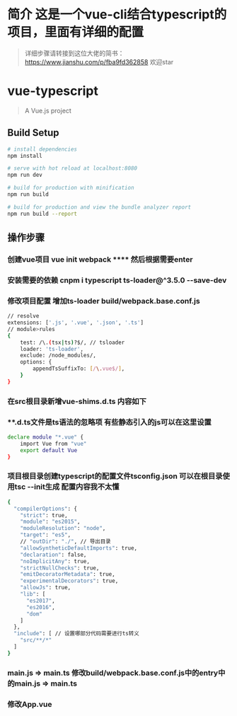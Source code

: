 # 简介 这是一个vue-cli结合typescript的项目，里面有详细的配置

>详细步骤请转接到这位大佬的简书：https://www.jianshu.com/p/fba9fd362858 欢迎star 

# vue-typescript

> A Vue.js project

## Build Setup

``` bash
# install dependencies
npm install

# serve with hot reload at localhost:8080
npm run dev

# build for production with minification
npm run build

# build for production and view the bundle analyzer report
npm run build --report
```
## 操作步骤
### 创建vue项目 vue init webpack **** 然后根据需要enter
### 安装需要的依赖 cnpm i typescript ts-loader@^3.5.0 --save-dev
### 修改项目配置 增加ts-loader build/webpack.base.conf.js
``` bash
// resolve
extensions: ['.js', '.vue', '.json', '.ts']
// module>rules
{
    test: /\.(tsx|ts)?$/, // tsloader
    loader: 'ts-loader',
    exclude: /node_modules/,
    options: {
        appendTsSuffixTo: [/\.vue$/],
    }
}
```
### 在src根目录新增vue-shims.d.ts 内容如下
### **.d.ts文件是ts语法的忽略项 有些静态引入的js可以在这里设置
``` bash
declare module "*.vue" {
    import Vue from "vue"
    export default Vue
}
```
### 项目根目录创建typescript的配置文件tsconfig.json 可以在根目录使用tsc --init生成 配置内容我不太懂
``` bash
{
  "compilerOptions": {
    "strict": true,
    "module": "es2015",
    "moduleResolution": "node",
    "target": "es5",
    // "outDir": "./", // 导出目录
    "allowSyntheticDefaultImports": true,
    "declaration": false,
    "noImplicitAny": true,
    "strictNullChecks": true,
    "emitDecoratorMetadata": true,
    "experimentalDecorators": true,
    "allowJs": true,
    "lib": [
      "es2017",
      "es2016",
      "dom"
    ]
  },
  "include": [ // 设置哪部分代码需要进行ts转义
    "src/**/*"
  ]
}

```
### main.js => main.ts 修改build/webpack.base.conf.js中的entry中的main.js => main.ts
### 修改App.vue <script lang="ts">
### 修改main.ts中App组件的引入带上.vue
### 安装vue官方推荐插件 vue-class-component cnpm i vue-class-component --save
### 项目根目录增加一个postcss.config.js文件 ts默认不支持css样式引入 需要这个文件
``` bash
module.exports = {
    plugins: {
        'autoprefixer': {
            browsers: 'last 5 version'
        }
    }
}
```
### 修改vue文件 详见HelloWord.vue
``` bash
<script lang="ts">
import Vue from "vue";
import Component from "vue-class-component";  // vue推出的一种转为typescript的依赖
// @Component 修饰符注明了此类为一个 Vue 组件 装饰器
import newTitle from "./newTitle.vue";
@Component({
    // name props watch components
    name: "hello",
    components: {
        newTitle
    }
})
export default class Hello extends Vue {
  // 变量 方法 生命周期 计算属性
}
<script>
```
    
## 变量声明

### javascript

``` bash

# 定义变量
var(let) nowDate = new Date();

# 变量赋值 可以任意赋值
nowDate = 1  //正确

# 如果变量是dom元素
let dom = document.querySelector(".hello .el-table__body-wrapper");

# 声明方法
function eat(type){
    return type+'meat'
}

```

### typescript

``` bash

# 定义变量
var(let) nowDate:date = new Date();

# 变量赋值 只能赋值定义的类型数据
nowDate = 1 //错误
nowDate = new Date('2020-01-01') //正确

# 如果变量是dom元素 需要定义为any类型
let dom: any = document.querySelector(".hello .el-table__body-wrapper");

# 声明方法 需要定义入参及返回值的类型，如果没有返回值类型就是void
function eat(type:string):string{
    return type+'meat'
}

```

### typescript的各种数据类型

#### 布尔类型 (boolean)

#### 数值类型 (number)

#### 字符串类型 (string)

#### JavaScript里的各种类型等等……

#### typescript声明类型需要小写 声明数组类型要大写

#### 元组类型 (tuple) 数组的一种 可以设置多种类型的数组

``` bash 
let flag: boolean = true;  // typescript 声明变量需要定义类型 且类型不能改变
flag = false  // 正确
// falg = 1  // 错误
let a: number = 123;
a = 123.2
let str: string = "this is ts"
str = "yes,it is ts"
```
#### 数组类型
``` bash
let arr: Array<number> = [1, 2, 3]  // 定义变量需要指定类型
let arr1: Array<number | string> = [1, 2, 3, "3"] // 可以指定多个类型
let arr2: string[] = ["1", "2"] // 另一种方式定义类型
```

#### 元组类型（数组一种）
``` bash
let arr3: [string, number, boolean] = ["1", 2, true] // 可以指定数组中每个值的类型
```

#### 枚举类型 主要用于定义标识符
``` bash
enum Flag { success = 1, error = -1 }
let f = Flag.success;
let l = Flag.error;
enum Color { red, blue, orange } // 没有赋值默认为索引值 如果其中有一个为数字的话 后面的元素在他基础上递增
let clr = Color.blue;
```

#### 任意类型any undefined null never
``` bash
let numAny: any = 1; // 任意类型可以随意赋值 主要用于获取dom节点
numAny = "2"
// let oBox: any = document.getElementById("box");
// oBox.style.color = "red"
// let num1: number
// console.log(num1) // 报错
let num1: undefined | number | null
// console.log(num1) // 正确
```

#### void 类型 没有任何类型 一般用于方法没有返回值
``` bash
function run(): void {
}
function eat(animal: string): string { // 方法需要定义返回值类型 如果没有就是void 入参也要定义类型
  return animal + " eat meat"
}
```
#### never 类型 表示从不会出现的值
``` bash
let aa: never; // 其他类型 基本用不上
// aa = 1; // 错误
aa = (() => {
  throw new Error("错误") //抛出一个异常
})()
```

#### ts中的函数 ts中方法传参的类型需要指定
#### 见上方 run 方法和 eat 方法  ts定义函数与es5基本相同 但需要指定入参及返回值类型
#### 匿名函数定义方式
``` bash
let run1 = function (type: string, toy: string): void {
}
run1("cat", "ball")
```

#### 方法可选参数 ? 可选 可以不用传指定参数
``` bash
let run2 = function (type: string, toy?: string): void {
}
run2("cat")
```

#### 默认参数 如果有默认参数 默认参数可以不用写
``` bash
let getInfo = function (name: string, age: number = 20) {
}
getInfo("老王")
```

#### 剩余参数 三点运算符 接收形参传过来的值 如果前面有形参 有几个就对应入参的几个 其他的放在数组中
``` bash
function sum(str: string, ...num: number[]): string {
  let sum: number = 0
  for (let i: number = 0; i < num.length; i++) {
    sum += num[i]
  }
  return str + sum
}

```
#### 函数重载 两个或者两个以上重名函数 但参数不一样 这时会出现函数重载的情况
#### ts实现类似java的变成的写法 用于限定入参
#### ts中的重载 参数不一样
``` bash
function run3(name: string): string;
function run3(age: number): number;
function run3(str: any): any {
  if (typeof str == "string") {
    return str
  } else {
    return str
  }
};
```

#### ts重载 参数一样
``` bash
function run4(name: string): string;
function run4(name: string, age: number): string;
function run4(name: any, age?: any): any {
  if (age) {
  } else {
  }
};
run4("王小二")
run4("王小二", 18)
// run4(111,222) // 错误写法
```

#### ts中的类
``` bash
class Person {
  name: string   // 前面省略public关键词
  constructor(name: string) {  // 构造函数 实例化时触发的方法 实例化时的入参
    this.name = name;
  }
  getName(): string {
    return this.name;
  }
  setName(name: string): void {
    this.name = name
  }
  run(): void {
  }
}

let p = new Person("张三")
```

#### ts中的继承  extends super关键字 ts中父类方法与子类方法一致 子类可拓展自己方法
#### ts类里的修饰符 三种修饰符
#### public  共有的 类里面 子类 类外面都可访问 默认为public
#### protected  保护类型 在类和子类中可以访问 类外部不能访问
#### private  私有类型 只能在类里可以访问 不能在子类或者类外访问

``` bash
class Person1 {
  protected name: string // 保护类型 不能再外部访问
  constructor(name: string) {
    this.name = name;
  }
  public eat(): string {  // 共有类型 可以在任何地方访问
    return this.run();
  }
  private run(): string { // 私有类型 只能在此类中使用
    return `${this.name}在运动`
  }
}

class Student extends Person1 { // extends 和 super初始化父类属性和方法
  constructor(name: string) {
    super(name);
  }
  study(): void {
  }
  // run(): string {
  //   return `${this.name}没在运动` // 若父类与子类有相同方法 会执行子类方法
  // }
}
let pa = new Person1("老李")
let p1 = new Student("李四")
// p1.study()
```

#### ts中的类  静态方法 静态方法想要访问属性需要将变量定义为静态属性
``` bash
class Person2 {
  name: string
  static age: number = 20 // 静态属性
  constructor(name: string) {
    this.name = name;
  }
  run(): void {
  }
  work(): void {
  }
  static print(): void {
  }
}
let p2 = new Person2("小赵")
```

#### 多态 父类定义一个方法不去实现 让他的子类去实现 每一个子类有不同的表现
#### 多态也是继承的一种表现 属于继承
``` bash
class Animal {
  name: string
  constructor(name: string) {
    this.name = name
  }
  eat(): void {
  }
}
class Dog extends Animal {  // 子类1
  constructor(name: string) {
    super(name)
  }
  eat(): string {  // 重写父类的方法
    return this.name + "吃肉"
  }
}
class Cat extends Animal {   // 子类2
  constructor(name: string) {
    super(name)
  }
  eat(): string {  // 重写父类的方法
    return this.name + "吃老鼠"
  }
}
```

#### 抽象方法 只能放在抽象类中 不能被直接实例化
#### 抽象类和抽象方法定义标准  例 Animal 要求子类必须包含 eat 方法
#### 父类不包含抽象类的实现 具体在子类中实现

``` bash
abstract class Animal1 {
  name: string
  constructor(name: string) {
    this.name = name;
  }
  abstract eat(): any;
}
class Dog1 extends Animal1 {
  // 抽象类子类必须实现抽象类中的抽象方法
  constructor(name: string) {
    super(name)
  }
  eat() {
    return `${this.name}吃肉`
  }
}
class Cat1 extends Animal1 {
  constructor(name: string) {
    super(name)
  }
  eat() {
    return `${this.name}吃老鼠`
  }
}
// let dog1 = new Dog1("小黑")
let cat1 = new Cat1("小黄")
```

#### ts中的接口 接口是一种程序规范 对属性、函数、类的行为进行约束
``` bash
function printLabel(label: string): void { // 约束传入参数必须是一个并且为字符串类型
}
```
#### 对传入参数json的约束
``` bash
function printLabel1(labelInfo: { label: string }): void { // 约束传入参数必须是对象 对象内必须有leabel字符串
}
printLabel1({ label: "11111" })
```

#### 属性接口 对方法入参批量约束 限制入参的格式
``` bash
interface FullName {
  firstName: string;
  lastName: string;
  age?: number; // 可选属性 可以不传
}
function outName(fullName: FullName): void { // 要求传入对象 必须有firstName lastName 且必须为string类型
}
function cnStrudnt(fullName: FullName): void {
}
outName({ firstName: "布鲁斯", lastName: "李" })
cnStrudnt({ firstName: "王", lastName: "小二" })
```

#### ts封装ajax  不支持ie6
``` bash
interface Config {
  type: string;
  url: string;
  data?: string;
  dataType: string;
}
function ajax(config: Config) {
  let xhr = new XMLHttpRequest();
  xhr.open(config.type, config.url, true);
  xhr.send(config.data);
  xhr.onreadystatechange = function () {
    if (xhr.readyState == 4 && xhr.status == 200) {
      if (config.dataType == "json") {
      } else {
      }

    }
  }
}
ajax({
  type: "get",
  url: "http://a.itying.com/api/productlist", // url接口
  data: "",
  dataType: "json"
})
```

#### 函数类型接口 对方法传入参数及返回值进行约束
#### 加密的函数类型接口
``` bash
interface encrypt {
  (key: string, value: string): string; // 声明入参为 key 和 value 的字符串 返回值为字符串的约束
}
let md5: encrypt = function (key: string, value: string): string { // 必须有key value且为字符串 返回值必须为字符串
  return `${key}${value}`
}
let sha1: encrypt = function (key: string, value: string): string {
  return `${value}${key}`
}
```

#### 可索引接口 对数组对象的约束 不常用
``` bash
// let arr4: number[] = [1, 2, 3]
// let arr5: Array<number> = [1, 2, 3]
interface UserArr {
  [index: number]: number
}
interface UserObj {
  [index: string]: number | string
}
let arr4: UserArr = [1, 2, 3] // 数组约束
let obj: UserObj = { name: "王", age: 20 } // 对象约束
```

#### 类类型接口 对类的约束 和抽象类相似
``` bash
interface DongWu {
  name: string; // 属性
  eat(str: string): void; // 方法 必须有 但是可以不用写入参
}

class Dog2 implements DongWu {
  name: string;
  constructor(name: string) {
    this.name = name;
  }
  eat(str: string): void {
  }
}
class Cat2 implements DongWu {
  name: string;
  constructor(name: string) {
    this.name = name;
  }
  eat() {
  }
}
let d = new Dog2("小黑")
d.eat("肉")
let c = new Cat2("小花")
c.eat()
```

#### 接口拓展 接口可以继承接口
``` bash
interface Animal2 {
  eat(): void;
}
interface Person3 extends Animal2 { // 注意不要和类或者其他接口重名
  work(): void;
}
class WorkMan {
  name: string
  constructor(name: string) {
    this.name = name;
  }
  harder(work: string): void {
  }
}
class WebWorker extends WorkMan implements Person3 { // 定义的类要有 eat 和 work 方法
  constructor(name: string) { // 可以类和接口一起继承
    super(name)
  }
  work(): void {
  }
  eat(): void {
  }
}
let wang = new WebWorker("小王")
wang.work()
wang.eat()
wang.harder("C++")
```

#### ts中的泛型 解决类、方法、接口可复用性
``` bash
function getData<T>(value: T): T { // 泛型的 T 可以选择任意大写字母
  return value
}
getData<number>(123) // 约束入参格式 
```

#### 泛型类
#### 最小推算法 同时支持字符串和数字两种类型 用过泛型来实现
``` bash
class MinClass<T>{
  public list: T[] = [];
  add(value: T): void {
    this.list.push(value)
  }
  min(): T {
    let minNum = this.list[0];
    for (let i: number = 1; i < this.list.length; i++) {
      if (minNum > this.list[i]) {
        minNum = this.list[i]
      }
    }
    return minNum
  }
}
let numList = new MinClass()
// let numList1 = new MinClass<string>() // 如果指定类型则只能使用指定类型
numList.add(1)
numList.add("0")
numList.add("2")
numList.add(1)
```

#### 泛型接口
#### 第一种定义泛型接口
``` bash
interface Configfn {
  <T>(value1: T): T;
}
let setData: Configfn = function <T>(value: T): T {
  return value
}
// alert(setData<string>("张三")) // 指定入参格式
```

#### 第二种定义泛型
``` bash
interface Configfn1<T> {
  (value: T): T;
}
let setData1: Configfn1<string> = function (value: string): string {
  return value
}
```

#### 泛型类 把类作为参数来约束参数的泛型类
#### 定义一个user类 映射数据库字段
#### 定义一个MysqlDB的类 用于操作数据库
#### 把user类作为参数传入MysqlDB

``` bash
class MysqlDB<T>{
  add(info: T): boolean {
    return true;
  }
  update(info: T, id: number): boolean {
    return true
  }
}
class User {
  userName: string | undefined;
  passWord: string | undefined;
  constructor(userName: string, passWord: string) {
    this.userName = userName;
    this.passWord = passWord
  }
}
class ArticlaCate {
  title: string | undefined;
  desc: string | undefined;
  status: number | undefined;
  id: number | undefined;
  constructor(params: { title: string, desc: string, status?: number, id?: number }) {
    this.title = params.title;
    this.desc = params.desc;
    this.status = params.status;
    this.id = params.id;
  }
}
let user1 = new User("wang", "123456")
let userDB = new MysqlDB<User>() // 在这里对数据约束
// userDB.add(user1)

let aaa = new ArticlaCate({ title: "国内", desc: "国内新闻", status: 111 })
aaa.id = 111
let db = new MysqlDB<ArticlaCate>()  // 在这里对数据约束
// db.add(aaa)
db.update(aaa, 11)
```

#### ts封装统一操作 mysql mongodb mssql的底层库
#### 代码重用
``` bash
interface DBI<T> {
  add(info: T): boolean;
  update(info: T, id: number): boolean;
  delete(id: number): boolean;
  get(id: number): any[];
}
```

#### ts中的模块 把一些公共功能分离出去 使用 export 暴露 其他文件需要使用的时候 import 引入
``` bash
import { UserClass, UserModel } from "./model/user"
import { ArticleClass, ArticleModel } from "./model/atricle"
let u = new UserClass()
u.userName = "zhangsan"
u.passWord = "123456"
// UserModel.add(u)
// UserModel.get(11)

let article = new ArticleClass();
article.title = "中国"
article.desc = "中国地理"
article.id = 1232332
// ArticleModel.get(1232332)
```

#### ts中的命名空间  组织代码 避免命名空间
``` bash
import { A, B } from "./moduls/namespace"
let ADog = new A.Dog("狼狗")

let BDog = new B.Dog("大黄狗")
```

#### ts中的装饰器 类装饰器 属性装饰器 方法装饰器等等
#### 类装饰器
#### 普通装饰器 传入 params 当前类
``` bash
function logClass(params: any) {
  // params就是当前类 可以在这里拓展属性或者方法
   params.prototype.apiUrl = "xxxx" // 动态拓展的属性
   params.prototype.run = function (): void {
   }
}
@logClass       // 调用装饰器 在那个上面写就是装饰那个
class HttpClient {
 constructor() {
 }
getData(): void { }
}

// let http: any = new HttpClient();
```

#### 装饰器工厂 带参数的装饰器 应用比较多
``` bash
function logClass1(params: string) {
  return function (target: any) {
    target.prototype.apiUrl = params
  }
}
@logClass1("http://www.itying.com/api")
class HttpClient1 {
  constructor() {

  }
  getData(): void { }
}
let http1: any = new HttpClient1()
```

#### 类装饰器重载构造函数 每个属性 方法都要修改
``` bash
function logClass2(target: any) {
  return class extends target {
    apiUrl: string = "我是修改后的数据"
    getData() {
    }
  }
}
@logClass2
class HttpClient2 {
  public apiUrl: string | undefined
  constructor() {
    this.apiUrl = "我是构造函数里面的apiUrl"
  }
  getData(): void {
  }
}

let http2 = new HttpClient2();
// http2.getData()
```

#### 属性装饰器 接收两个参数 原型对象 当前属性名称
#### 类装饰器
``` bash
function logClass3(params: string) {
  return function (target: any) {
    target.prototype.apiUrl = params
  }
}
// 属性装饰器
function logProperty(parmas: any) {
  return function (target: any, attr: any) {
    // target 类
    // attr 装饰器装饰的属性 写在那个属性前面
    target[attr] = parmas;
  }
}
@logClass3("xxx")
class HttpClient3 {
  @logProperty('http://itying.com')
  public url: string | undefined
  constructor() {

  }
  getData(): void {
  }
}
let http3: any = new HttpClient3()
// 装饰器
function get(parmas: any) {
  return function (target: any, methodName: any, desc: any) {
    // target 方法的原型对象
    // cmethodName 方法的名称
    // desc 方法的属性描述 里面的value就是方法
    // target.apiUrl = "xxx"
    // target.run = function (): void {
    // }
    // 修改装饰器的方法 把装饰器方法传入所有参数改为string
    // 1.保存当前方法
    var oMethod = desc.value;
    // 替换当前方法
    // 修改当前方法 对象冒充
    desc.value = function (...args: any[]) {
      args = args.map((item) => {
        return String(item);
      })
      oMethod.apply(this, args) // 对象冒充
    }
  }
}
class HttpClient4 {
  public url: string | undefined
  constructor() {

  }
  @get('http://www.itying.com')
  getData(...args: any[]): void {
  }
}

var http4: any = new HttpClient4();
```

#### 方法参数装饰器 为类的原型添加一些元数据 用的比较少
``` bash
function logParams(params: any) {
  return function (target: any, paramsName: any, paramsIndex: any) {
    target.apiUrl = params
  }
}
class HttpClient5 {
  public url: string | undefined
  constructor() {

  }
  getData(@logParams('xxxx') uid: any): void {
  }
}

var http5: any = new HttpClient5();
```

#### 各种装饰器的执行顺序
#### 属性装饰器=>方法装饰器=>方法参数装饰器=>类装饰器
#### 如果有多个同类装饰器 从后往前执行 例 两个方法装饰器会先执行最后一个方法装饰器
``` bash
import { zsq } from './moduls/zsq'
@zsq.logClass1('http://www.itying.com')
@zsq.logClass2('xxxx')
class HttpClient6 {
  @zsq.logAttribute()
  public url: string | undefined
  constructor() {

  }
  @zsq.logMethods()
  getData(): void { }
  setData(@zsq.logParams1() attr1: any, @zsq.logParams2() attr2: any) { }
}
var http: any = new HttpClient6();
```

For a detailed explanation on how things work, check out the [guide](http://vuejs-templates.github.io/webpack/) and [docs for vue-loader](http://vuejs.github.io/vue-loader).
